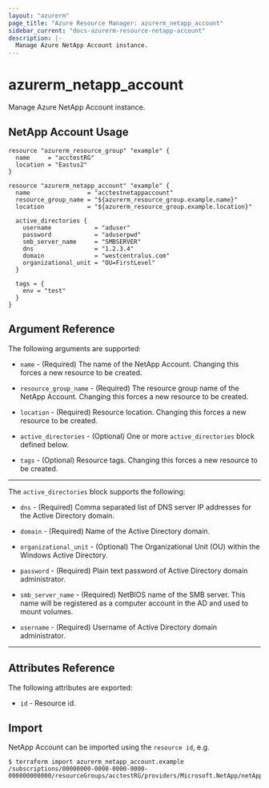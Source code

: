 ```yaml
---
layout: "azurerm"
page_title: "Azure Resource Manager: azurerm_netapp_account"
sidebar_current: "docs-azurerm-resource-netapp-account"
description: |-
  Manage Azure NetApp Account instance.
---
```


# azurerm_netapp_account

Manage Azure NetApp Account instance.


## NetApp Account Usage

```hcl
resource "azurerm_resource_group" "example" {
  name     = "acctestRG"
  location = "Eastus2"
}

resource "azurerm_netapp_account" "example" {
  name                = "acctestnetappaccount"
  resource_group_name = "${azurerm_resource_group.example.name}"
  location            = "${azurerm_resource_group.example.location}"

  active_directories {
    username            = "aduser"
    password            = "aduserpwd"
    smb_server_name     = "SMBSERVER"
    dns                 = "1.2.3.4"
    domain              = "westcentralus.com"
    organizational_unit = "OU=FirstLevel"
  }

  tags = {
    env = "test"
  }
}
```

## Argument Reference

The following arguments are supported:

* `name` - (Required) The name of the NetApp Account. Changing this forces a new resource to be created.

* `resource_group_name` - (Required) The resource group name of the NetApp Account. Changing this forces a new resource to be created.

* `location` - (Required) Resource location. Changing this forces a new resource to be created.

* `active_directories` - (Optional) One or more `active_directories` block defined below.

* `tags` - (Optional) Resource tags. Changing this forces a new resource to be created.

---

The `active_directories` block supports the following:

* `dns` - (Required) Comma separated list of DNS server IP addresses for the Active Directory domain.

* `domain` - (Required) Name of the Active Directory domain.

* `organizational_unit` - (Optional) The Organizational Unit (OU) within the Windows Active Directory.

* `password` - (Required) Plain text password of Active Directory domain administrator.

* `smb_server_name` - (Required) NetBIOS name of the SMB server. This name will be registered as a computer account in the AD and used to mount volumes.

* `username` - (Required) Username of Active Directory domain administrator.

---

## Attributes Reference

The following attributes are exported:

* `id` - Resource id.

## Import

NetApp Account can be imported using the `resource id`, e.g.

```shell
$ terraform import azurerm_netapp_account.example /subscriptions/00000000-0000-0000-0000-000000000000/resourceGroups/acctestRG/providers/Microsoft.NetApp/netAppAccounts/
```